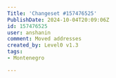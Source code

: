 ```yaml
---
Title: 'Changeset #157476525'
PublishDate: 2024-10-04T20:09:06Z
id: 157476525
user: anshanin
comment: Moved addresses
created_by: Level0 v1.3
tags:
- Montenegro

---
```

